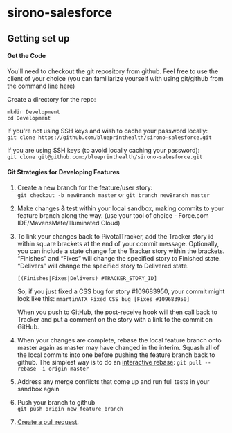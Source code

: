 # sirono-salesforce
<!--a href="https://githubsfdeploy.herokuapp.com?owner=blueprinthealth&repo=sirono-salesforce&ref=master">
  <img alt="Deploy to Salesforce"
       src="https://raw.githubusercontent.com/afawcett/githubsfdeploy/master/deploy.png">
</a-->

## Getting set up
#### Get the Code
You'll need to checkout the git repository from github. Feel free to use the client of your choice (you
can familiarize yourself with using git/github from the command line [here](https://help.github.com/articles/set-up-git))

Create a directory for the repo:  
```
mkdir Development 
cd Development
```
If you're not using SSH keys and wish to cache your password locally:  
`git clone https://github.com/blueprinthealth/sirono-salesforce.git`

If you are using SSH keys (to avoid locally caching your password):  
`git clone git@github.com:/blueprinthealth/sirono-salesforce.git`

#### Git Strategies for Developing Features
1. Create a new branch for the feature/user story:  
    `git checkout -b newBranch master`
    or
    `git branch newBranch master`

1. Make changes & test within your local sandbox, making commits to your feature branch along the way.
    (use your tool of choice - Force.com IDE/MavensMate/Illuminated Cloud)
    
1. To link your changes back to PivotalTracker, add the Tracker story id within square brackets at 
    the end of your commit message. Optionally, you can include a state change for the Tracker story 
    within the brackets. “Finishes” and “Fixes” will change the specified story to Finished state. 
    “Delivers” will change the specified story to Delivered state.
    
    `[(Finishes|Fixes|Delivers) #TRACKER_STORY_ID]`

    So, if you just fixed a CSS bug for story #109683950, your commit might look like this:
    `mmartinATX Fixed CSS bug [Fixes #109683950]`
  
    When you push to GitHub, the post-receive hook will then call back to Tracker and put a comment on the 
    story with a link to the commit on GitHub.                                          

1. When your changes are complete, rebase the local feature branch onto master again
    as master may have changed in the interim. Squash all of the local commits into one before 
    pushing the feature branch back to github. The simplest way is to do an [interactive rebase](http://gitready.com/advanced/2009/02/10/squashing-commits-with-rebase.html):
    `git pull --rebase -i origin master`
    
1. Address any merge conflicts that come up and run full tests in your sandbox again

1. Push your branch to github  
    `git push origin new_feature_branch`

1. [Create a pull request](https://help.github.com/articles/creating-a-pull-request). 
